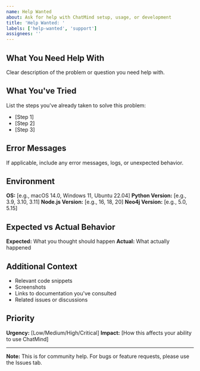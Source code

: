 ```yaml
---
name: Help Wanted
about: Ask for help with ChatMind setup, usage, or development
title: 'Help Wanted: '
labels: ['help-wanted', 'support']
assignees: ''
---
```


## What You Need Help With

Clear description of the problem or question you need help with.

## What You've Tried

List the steps you've already taken to solve this problem:
- [Step 1]
- [Step 2]
- [Step 3]

## Error Messages

If applicable, include any error messages, logs, or unexpected behavior.

## Environment

**OS:** [e.g., macOS 14.0, Windows 11, Ubuntu 22.04]
**Python Version:** [e.g., 3.9, 3.10, 3.11]
**Node.js Version:** [e.g., 16, 18, 20]
**Neo4j Version:** [e.g., 5.0, 5.15]

## Expected vs Actual Behavior

**Expected:** What you thought should happen
**Actual:** What actually happened

## Additional Context

- Relevant code snippets
- Screenshots
- Links to documentation you've consulted
- Related issues or discussions

## Priority

**Urgency:** [Low/Medium/High/Critical]
**Impact:** [How this affects your ability to use ChatMind]

---

**Note:** This is for community help. For bugs or feature requests, please use the Issues tab. 